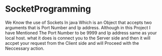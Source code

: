 # SocketProgramming
We Know the use of Sockets In java Which is an Object that accepts two arguments that is Port Number and Ip address. Although in this Project I have Mentioned The Port Number to be 9999 and Ip address same as your local host. what it does is connect you to the Server side and then it will accpet your request from the Client side and will Proceed with the Neccessary action. 
